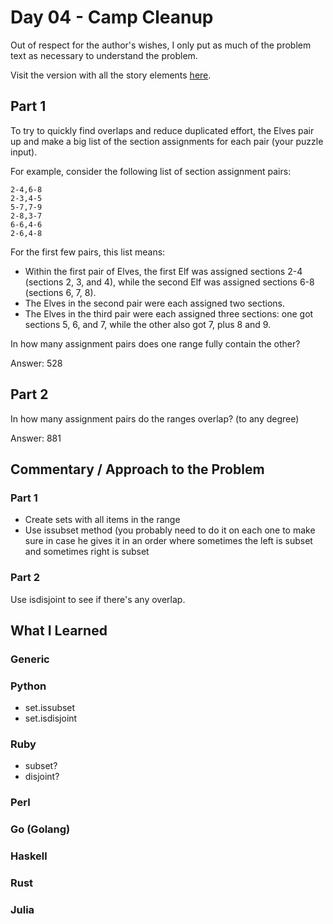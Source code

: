# Day 04 - Camp Cleanup

Out of respect for the author's wishes, I only put as much of the problem text as necessary to understand the problem.

Visit the version with all the story elements [here](https://adventofcode.com/2022/day/4).

## Part 1
To try to quickly find overlaps and reduce duplicated effort, the Elves pair up and make a big list of the section assignments for each pair (your puzzle input).

For example, consider the following list of section assignment pairs:
```
2-4,6-8
2-3,4-5
5-7,7-9
2-8,3-7
6-6,4-6
2-6,4-8
```
For the first few pairs, this list means:

- Within the first pair of Elves, the first Elf was assigned sections 2-4 (sections 2, 3, and 4), while the second Elf was assigned sections 6-8 (sections 6, 7, 8).
- The Elves in the second pair were each assigned two sections.
- The Elves in the third pair were each assigned three sections: one got sections 5, 6, and 7, while the other also got 7, plus 8 and 9.

In how many assignment pairs does one range fully contain the other?

Answer: 528

## Part 2
In how many assignment pairs do the ranges overlap? (to any degree)

Answer: 881

## Commentary / Approach to the Problem
### Part 1

- Create sets with all items in the range
- Use issubset method (you probably need to do it on each one to make sure in case he gives it in an order where sometimes the left is subset and sometimes right is subset

### Part 2

Use isdisjoint to see if there's any overlap.
 
## What I Learned

### Generic

### Python
- set.issubset
- set.isdisjoint
### Ruby
- subset?
- disjoint?

### Perl

### Go (Golang)

### Haskell

### Rust

### Julia
    